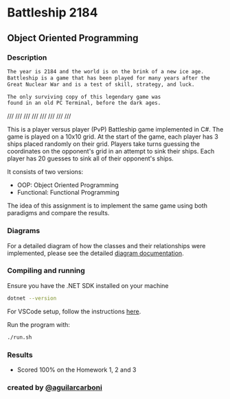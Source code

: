 # Battleship 2184

## Object Oriented Programming

### Description
```bash
The year is 2184 and the world is on the brink of a new ice age. 
Battleship is a game that has been played for many years after the 
Great Nuclear War and is a test of skill, strategy, and luck. 

The only surviving copy of this legendary game was 
found in an old PC Terminal, before the dark ages.
```

/// /// /// /// /// /// /// ///

This is a player versus player (PvP) Battleship game implemented in C#. The game is played on a 10x10 grid. At the start of the game, each player has 3 ships placed randomly on their grid. Players take turns guessing the coordinates on the opponent's grid in an attempt to sink their ships. Each player has 20 guesses to sink all of their opponent's ships. 

It consists of two versions:
- OOP: Object Oriented Programming
- Functional: Functional Programming

The idea of this assignment is to implement the same game using both paradigms and compare the results.

### Diagrams

For a detailed diagram of how the classes and their relationships were implemented, please see the detailed [diagram documentation](diagrams/Diagram.md).

### Compiling and running

Ensure you have the .NET SDK installed on your machine
```bash
dotnet --version
```
For VSCode setup, follow the instructions [here](https://code.visualstudio.com/docs/languages/dotnet#_setting-up-vs-code-for-net-development).

Run the program with:
```bash
./run.sh
```

### Results
- Scored 100% on the Homework 1, 2 and 3


### created by [@aguilarcarboni](https://github.com/aguilarcarboni/)
